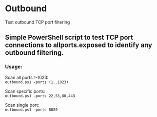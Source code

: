 # Outbound
Test outbound TCP port filtering

## Simple PowerShell script to test TCP port connections to allports.exposed to identify any outbound filtering.

### Usage: 

Scan all ports 1-1023:   
`outbound.ps1 -ports (1..1023)`

Scan specific ports:     
`outbound.ps1 -ports 22,53,80,443`

Scan single port:        
`outbound.ps1 -ports 8080`
